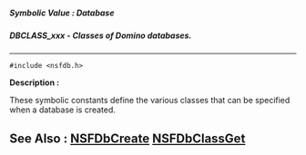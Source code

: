 ##### Symbolic Value : Database
##### DBCLASS_xxx - Classes of Domino databases.
---
```
#include <nsfdb.h>
```
**Description :**

These symbolic constants define the various classes that can be specified when 
a database is created.

**See Also :**
[NSFDbCreate](/reference/Func/NSFDbCreate)
[NSFDbClassGet](/reference/Func/NSFDbClassGet)
---
